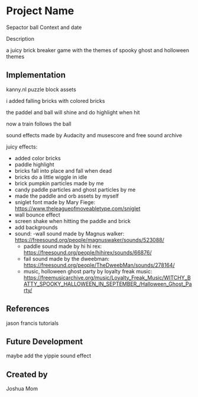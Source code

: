 # Project Name
Sepactor ball
Context and date

Description

a juicy brick breaker game with the themes of spooky ghost and holloween themes


## Implementation

kanny.nl puzzle block assets

i added falling bricks with colored bricks

the paddel and ball will shine and do highlight when hit

now a train follows the ball

sound effects made by Audacity and musescore and free sound archive

juicy effects:
- added color bricks
- paddle highlight
- bricks fall into place and fall when dead
- bricks do a little wiggle in idle
- brick pumpkin particles made by me
- candy paddle particles and ghost particles by me
- made the paddle and orb assets by myself
- sniglet font made by Mary Fiege: https://www.theleagueofmoveabletype.com/sniglet
- wall bounce effect
- screen shake when hitting the paddle and brick
- add backgrounds
- sound:
  -wall sound made by Magnus walker: https://freesound.org/people/magnuswaker/sounds/523088/
  - paddle sound made by hi hi rex: https://freesound.org/people/hihirex/sounds/66876/
  - fail sound made by the dweebman: https://freesound.org/people/TheDweebMan/sounds/278164/
  - music, holloween ghost party by loyalty freak music: https://freemusicarchive.org/music/Loyalty_Freak_Music/WITCHY_BATTY_SPOOKY_HALLOWEEN_IN_SEPTEMBER_/Halloween_Ghost_Party/


## References

jason francis tutorials

## Future Development

maybe add the yippie sound effect


## Created by 
Joshua Mom
